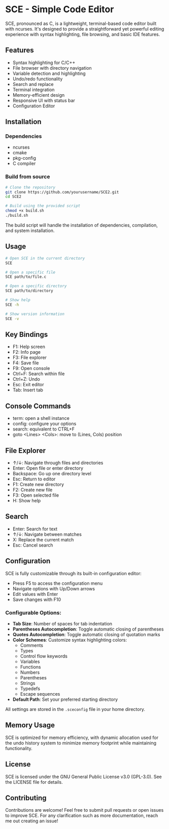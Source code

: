 # SCE - Simple Code Editor

SCE, pronounced as C, is a lightweight, terminal-based code editor built with ncurses. It's designed to provide a straightforward yet powerful editing experience with syntax highlighting, file browsing, and basic IDE features.

## Features

- Syntax highlighting for C/C++
- File browser with directory navigation
- Variable detection and highlighting
- Undo/redo functionality
- Search and replace
- Terminal integration
- Memory-efficient design
- Responsive UI with status bar
- Configuration Editor

## Installation

### Dependencies

- ncurses
- cmake
- pkg-config
- C compiler

### Build from source
```bash
# Clone the repository
git clone https://github.com/yourusername/SCE2.git
cd SCE2

# Build using the provided script
chmod +x build.sh
./build.sh
```

The build script will handle the installation of dependencies, compilation, and system installation.

## Usage

```bash
# Open SCE in the current directory
SCE

# Open a specific file
SCE path/to/file.c

# Open a specific directory
SCE path/to/directory

# Show help
SCE -h

# Show version information
SCE -v
```

## Key Bindings

- F1: Help screen
- F2: Info page
- F3: File explorer
- F4: Save file
- F9: Open console
- Ctrl+F: Search within file
- Ctrl+Z: Undo
- Esc: Exit editor
- Tab: Insert tab

## Console Commands

- term: open a shell instance
- config: configure your options
- search: equivalent to CTRL+F
- goto \<Lines\> \<Cols\>: move to (Lines, Cols) position

## File Explorer

- ↑/↓: Navigate through files and directories
- Enter: Open file or enter directory
- Backspace: Go up one directory level
- Esc: Return to editor
- F1: Create new directory
- F2: Create new file
- F3: Open selected file
- H: Show help

## Search

- Enter: Search for text
- ↑/↓: Navigate between matches
- X: Replace the current match
- Esc: Cancel search

## Configuration

SCE is fully customizable through its built-in configuration editor:

- Press F5 to access the configuration menu
- Navigate options with Up/Down arrows
- Edit values with Enter
- Save changes with F10

### Configurable Options:

- **Tab Size**: Number of spaces for tab indentation
- **Parentheses Autocompletion**: Toggle automatic closing of parentheses
- **Quotes Autocompletion**: Toggle automatic closing of quotation marks
- **Color Schemes**: Customize syntax highlighting colors:
  - Comments
  - Types
  - Control flow keywords
  - Variables
  - Functions
  - Numbers
  - Parentheses
  - Strings
  - Typedefs
  - Escape sequences
- **Default Path**: Set your preferred starting directory

All settings are stored in the `.sceconfig` file in your home directory.

## Memory Usage

SCE is optimized for memory efficiency, with dynamic allocation used for the undo history system to minimize memory footprint while maintaining functionality.

## License

SCE is licensed under the GNU General Public License v3.0 (GPL-3.0). See the LICENSE file for details.

## Contributing

Contributions are welcome! Feel free to submit pull requests or open issues to improve SCE. For any clarification such as more documentation, reach me out creating an issue!